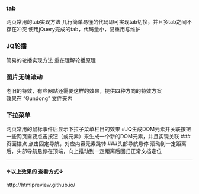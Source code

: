 ### tab
网页常用的tab实现方法
几行简单易懂的代码即可实现tab切换，并且多tab之间不存在冲突
使用jQuery完成的tab，代码量小，易重用与维护
### JQ轮播
简易的轮播实现方法
重在理解轮播原理
### 图片无缝滚动
老旧的特效，有些网站还需要这样的效果，提供四种方向的特效方案  
效果在 “Gundong” 文件夹内
### 下拉菜单
网页常用的鼠标事件后显示下拉子菜单栏目的效果
#JQ生成DOM元素并关联按钮
一些网页需要点击按钮（或元素）来生成一个新的DOM元素，并且实现关联
###页面锚点
点击固定导航，对应内容元素跳转
###头部导航悬停
滚动到一定距离后，头部导航悬停在顶端，向上推动到一定距离后回归正常文档定位
<hr>
<h4>↑以上效果的 查看方式↓</h4>
http://htmlpreview.github.io/

